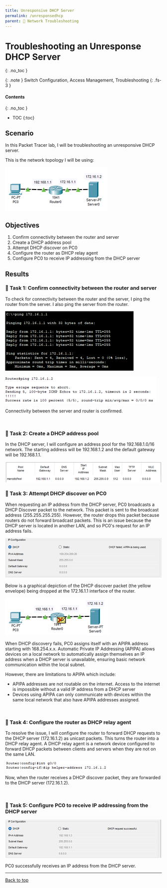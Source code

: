 ```yaml
---
title: Unresponsive DHCP Server
permalink: /unresponsedhcp
parent: 🔧 Network Troubleshooting
---
```

# Troubleshooting an Unresponse DHCP Server
{: .no_toc }

{: .note }
Switch Configuration, Access Management, Troubleshooting
{: .fs-3 }

#### Contents
{: .no_toc }
- TOC
{:toc}

## Scenario
In this Packet Tracer lab, I will be troubleshooting an unresponsive DHCP server. 

This is the network topology I will be using:

![](/assets/images/101netplus/101_unresponsedhcp/topology.png)

## Objectives

1. Confirm connectivity between the router and server
2. Create a DHCP address pool
3. Attempt DHCP discover on PC0
4. Configure the router as DHCP relay agent
5. Configure PC0 to receive IP addressing from the DHCP server

## Results
### 📄 Task 1: Confirm connectivity between the router and server

To check for connectivity between the router and the server, I ping the router from the server. I also ping the server from the router.

![](/assets/images/101netplus/101_unresponsedhcp/server_pingrouter.png)

![](/assets/images/101netplus/101_unresponsedhcp/router_pingserver.png)

Connectivity between the server and router is confirmed.

<br>

### 📄 Task 2: Create a DHCP address pool

In the DHCP server, I will configure an address pool for the 192.168.1.0/16 network. The starting address will be 192.168.1.2 and the default gateway will be 192.168.1.1.

![](/assets/images/101netplus/101_unresponsedhcp/dhcp_pool.png)

### 📄 Task 3: Attempt DHCP discover on PC0

When requesting an IP address from the DHCP server, PC0 broadcasts a DHCP Discover packet to the network. This packet is sent to the broadcast address (255.255.255.255). However, the router drops this packet because routers do not forward broadcast packets. This is an issue because the DHCP server is located in another LAN, and so PC0's request for an IP address fails.

![](/assets/images/101netplus/101_unresponsedhcp/PC0_dhcpfail.png)

Below is a graphical depiction of the DHCP discover packet (the yellow envelope) being dropped at the 172.16.1.1 interface of the router.

![](/assets/images/101netplus/101_unresponsedhcp/router_blockDHCPdiscover.png)

When DHCP discovery fails, PC0 assigns itself with an APIPA address starting with 168.254.x.x. Automatic Private IP Addressing (APIPA) allows devices on a local network to automatically assign themselves an IP address when a DHCP server is unavailable, ensuring basic network communication within the local subnet.

However, there are limitations to APIPA which include:

- APIPA addresses are not routable on the internet. Access to the internet is impossible without a valid IP address from a DHCP server
- Devices using APIPA can only communicate with devices within the same local network that also have APIPA addresses assigned.

<br>

### 📄 Task 4: Configure the router as DHCP relay agent

To resolve the issue, I will configure the router to forward DHCP requests to the DHCP server (172.16.1.2) as unicast packets. This turns the router into a DHCP relay agent. A DHCP relay agent is a network device configured to forward DHCP packets between clients and servers when they are not on the same LAN. 

![](/assets/images/101netplus/101_unresponsedhcp/router_helper.png)

Now, when the router receives a DHCP discover packet, they are forwarded to the DHCP server (172.16.1.2).

<br>

### 📄 Task 5: Configure PC0 to receive IP addressing from the DHCP server

![](/assets/images/101netplus/101_unresponsedhcp/PC0_dhcpsuccess.png)

PC0 successfully receives an IP address from the DHCP server.

---

<a href="#top" id="back-to-top">Back to top</a>